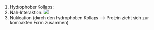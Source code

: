 1. Hydrophober Kollaps:
2. Nah-Interaktion:
![](Pasted%20image%2020240419161204.png)
3. Nukleation (durch den hydrophoben Kollaps --> Protein zieht sich zur kompakten Form zusammen)

